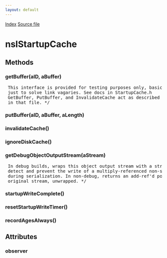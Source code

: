 ```yaml
---
layout: default
---
```

<div id='links'><a href="../index.html">Index</a>
<a href="http://dxr.mozilla.org/mozilla-central/source/startupcache/nsIStartupCache.idl">Source file</a>
</div>

# nsIStartupCache #

## Methods ##

### getBuffer(aID, aBuffer) ###
<pre> This interface is provided for testing purposes only, basically  
 just to solve link vagaries. See docs in StartupCache.h  
 GetBuffer, PutBuffer, and InvalidateCache act as described   
 in that file. */  
</pre>
### putBuffer(aID, aBuffer, aLength) ###

### invalidateCache() ###

### ignoreDiskCache() ###

### getDebugObjectOutputStream(aStream) ###
<pre> In debug builds, wraps this object output stream with a stream that will   
 detect and prevent the write of a multiply-referenced non-singleton object   
 during serialization. In non-debug, returns an add-ref'd pointer to  
 original stream, unwrapped. */  
</pre>
### startupWriteComplete() ###

### resetStartupWriteTimer() ###

### recordAgesAlways() ###

## Attributes ##

### observer ###
